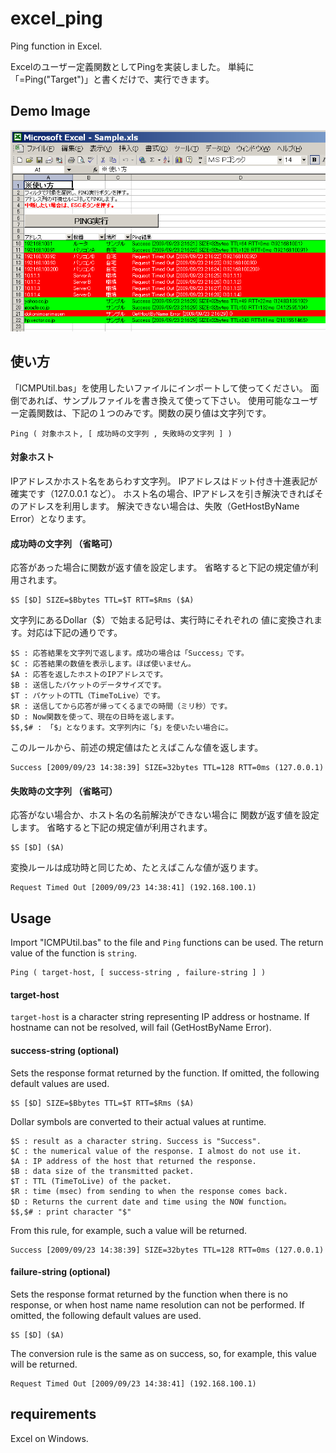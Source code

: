 # excel_ping

Ping function in Excel.

Excelのユーザー定義関数としてPingを実装しました。
単純に「=Ping("Target")」と書くだけで、実行できます。


## Demo Image

![](https://raw.githubusercontent.com/inazak/excel_ping/master/misc/01.png)


## 使い方

「ICMPUtil.bas」を使用したいファイルにインポートして使ってください。 面倒であれば、サンプルファイルを書き換えて使って下さい。
使用可能なユーザー定義関数は、下記の１つのみです。関数の戻り値は文字列です。

```
Ping ( 対象ホスト, [ 成功時の文字列 , 失敗時の文字列 ] )
```

#### 対象ホスト

IPアドレスかホスト名をあらわす文字列。 IPアドレスはドット付き十進表記が確実です（127.0.0.1 など）。 ホスト名の場合、IPアドレスを引き解決できればそのアドレスを利用します。 解決できない場合は、失敗（GetHostByName Error）となります。


#### 成功時の文字列 （省略可）

応答があった場合に関数が返す値を設定します。 省略すると下記の規定値が利用されます。

```
$S [$D] SIZE=$Bbytes TTL=$T RTT=$Rms ($A)
```

文字列にあるDollar（$）で始まる記号は、実行時にそれぞれの 値に変換されます。対応は下記の通りです。

```
$S : 応答結果を文字列で返します。成功の場合は「Success」です。
$C : 応答結果の数値を表示します。ほぼ使いません。
$A : 応答を返したホストのIPアドレスです。
$B : 送信したパケットのデータサイズです。
$T : パケットのTTL（TimeToLive）です。
$R : 送信してから応答が帰ってくるまでの時間（ミリ秒）です。
$D : Now関数を使って、現在の日時を返します。
$$,$# : 「$」となります。文字列内に「$」を使いたい場合に。
```

このルールから、前述の規定値はたとえばこんな値を返します。

```
Success [2009/09/23 14:38:39] SIZE=32bytes TTL=128 RTT=0ms (127.0.0.1)
```


#### 失敗時の文字列 （省略可）

応答がない場合か、ホスト名の名前解決ができない場合に 関数が返す値を設定します。 省略すると下記の規定値が利用されます。

```
$S [$D] ($A)
```

変換ルールは成功時と同じため、たとえばこんな値が返ります。

```
Request Timed Out [2009/09/23 14:38:41] (192.168.100.1)
```


## Usage

Import "ICMPUtil.bas" to the file and `Ping` functions can be used.
The return value of the function is `string`.
```
Ping ( target-host, [ success-string , failure-string ] )
```

#### target-host

`target-host` is a character string representing IP address or hostname.
If hostname can not be resolved, will fail (GetHostByName Error).

#### success-string (optional)

Sets the response format returned by the function. If omitted, the following default values ​​are used.

```
$S [$D] SIZE=$Bbytes TTL=$T RTT=$Rms ($A)
```

Dollar symbols are converted to their actual values ​​at runtime.

```
$S : result as a character string. Success is "Success".
$C : the numerical value of the response. I almost do not use it.
$A : IP address of the host that returned the response.
$B : data size of the transmitted packet.
$T : TTL (TimeToLive) of the packet.
$R : time (msec) from sending to when the response comes back.
$D : Returns the current date and time using the NOW function。
$$,$# : print character "$"
```


From this rule, for example, such a value will be returned.

```
Success [2009/09/23 14:38:39] SIZE=32bytes TTL=128 RTT=0ms (127.0.0.1)
```

#### failure-string (optional)

Sets the response format returned by the function when there is no response, or when host name name resolution can not be performed.
If omitted, the following default values ​​are used.

```
$S [$D] ($A)
```

The conversion rule is the same as on success, so, for example, this value will be returned.
```
Request Timed Out [2009/09/23 14:38:41] (192.168.100.1)
```



## requirements

Excel on Windows.

